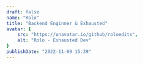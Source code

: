 ```yaml
---
draft: false
name: "Rolo"
title: "Backend Enginner & Exhausted"
avatar: {
    src: "https://unavatar.io/github/roloedits",
    alt: "Rolo - Exhausted Dev"
}
publishDate: "2022-11-09 15:39"
---
```

